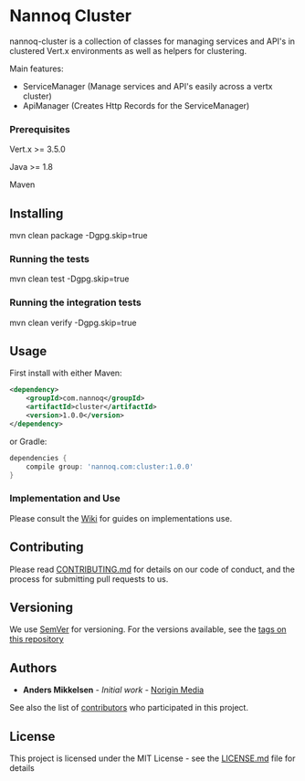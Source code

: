 # Nannoq Cluster

nannoq-cluster is a collection of classes for managing services and API's in clustered Vert.x environments as well as helpers for clustering.

Main features:
 - ServiceManager (Manage services and API's easily across a vertx cluster)
 - ApiManager (Creates Http Records for the ServiceManager)

### Prerequisites

Vert.x >= 3.5.0

Java >= 1.8

Maven

## Installing

mvn clean package -Dgpg.skip=true

### Running the tests

mvn clean test -Dgpg.skip=true

### Running the integration tests

mvn clean verify -Dgpg.skip=true

## Usage

First install with either Maven:

```xml
<dependency>
    <groupId>com.nannoq</groupId>
    <artifactId>cluster</artifactId>
    <version>1.0.0</version>
</dependency>
```

or Gradle:

```groovy
dependencies {
    compile group: 'nannoq.com:cluster:1.0.0'
}
```

### Implementation and Use

Please consult the [Wiki](https://github.com/mikand13/nannoq-cluster/wiki) for guides on implementations use.

## Contributing

Please read [CONTRIBUTING.md](https://github.com/mikand13/nannoq-cluster/blob/master/CONTRIBUTING.md) for details on our code of conduct, and the process for submitting pull requests to us.

## Versioning

We use [SemVer](http://semver.org/) for versioning. For the versions available, see the [tags on this repository](https://github.com/mikand13/nannoq-cluster/tags)

## Authors

* **Anders Mikkelsen** - *Initial work* - [Norigin Media](http://noriginmedia.com/)

See also the list of [contributors](https://github.com/mikand13/nannoq-cluster/contributors) who participated in this project.

## License

This project is licensed under the MIT License - see the [LICENSE.md](https://github.com/mikand13/nannoq-cluster/blob/master/LICENSE) file for details
